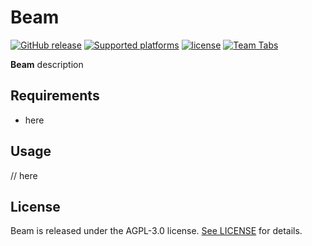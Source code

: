 # Beam

[![GitHub release](https://img.shields.io/github/release/mvanallen/Beam.svg)](https://github.com/mvanallen/Beam/releases/latest)
[![Supported platforms](https://img.shields.io/badge/platforms-_macOS_|_iOS-000000.svg)](https://github.com/mvanallen/Beam#requirements)
[![license](https://img.shields.io/github/license/mvanallen/Beam.svg)](https://github.com/mvanallen/Beam/blob/master/LICENSE)
[![Team Tabs](https://img.shields.io/badge/Team-Tabs-blue.svg)](https://github.com/mvanallen/Beam/blob/master/.editorconfig)

**Beam** description


## Requirements

- here


## Usage

// here


## License

Beam is released under the AGPL-3.0 license. [See LICENSE](https://github.com/mvanallen/Beam/blob/master/LICENSE) for details.
